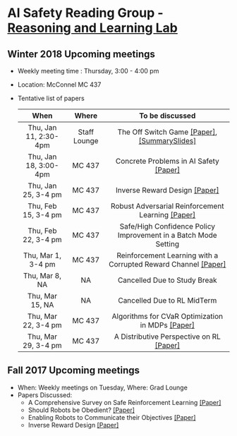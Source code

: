 # AI Safety Reading Group - [Reasoning and Learning Lab](http://rl.cs.mcgill.ca/index.html)


## Winter 2018 Upcoming meetings
- Weekly meeting time : Thursday, 3:00 - 4:00 pm
- Location: McConnel MC 437
- Tentative list of papers


  | When              | Where         | To be discussed                                                               |
  |:-----------------:|:-------------:|:-----------------------------------------------------------------------------:|
  | Thu, Jan 11, 2:30-4pm| Staff Lounge| The Off Switch Game [[Paper]](https://arxiv.org/pdf/1611.08219.pdf), [[SummarySlides]](https://github.com/kkhetarpal/Literature/blob/master/RL/ReadingList/OffSwitchGame.pdf)|
  | Thu, Jan 18, 3:00-4pm| MC  437| Concrete Problems in AI Safety [[Paper]](https://arxiv.org/pdf/1606.06565.pdf)|
  | Thu, Jan 25, 3-4 pm  | MC  437| Inverse Reward Design [[Paper]](https://arxiv.org/pdf/1711.02827.pdf)|
  | Thu, Feb 15, 3-4 pm  | MC 437 | Robust Adversarial Reinforcement Learning [[Paper]](https://arxiv.org/pdf/1703.02702.pdf)     |
  | Thu, Feb 22, 3-4 pm  | MC 437 |  Safe/High Confidence Policy Improvement in a Batch Mode Setting   |
  | Thu, Mar 1, 3-4 pm  | MC 437 |  Reinforcement Learning with a Corrupted Reward Channel [[Paper]](http://static.ijcai.org/proceedings-2017/0656.pdf) |
  | Thu, Mar 8, NA  | NA | Cancelled Due to Study Break  |
  | Thu, Mar 15, NA  | NA | Cancelled Due to RL MidTerm  |
  | Thu, Mar 22, 3-4 pm  | MC 437 | Algorithms for CVaR Optimization in MDPs [[Paper]](http://papers.nips.cc/paper/5246-algorithms-for-cvar-optimization-in-mdps.pdf) |
  | Thu, Mar 29, 3-4 pm  | MC 437 | A Distributive Perspective on RL [[Paper]](https://arxiv.org/pdf/1707.06887.pdf) |


## Fall 2017 Upcoming meetings
- When: Weekly meetings on Tuesday, Where: Grad Lounge
- Papers Discussed:
  * A Comprehensive Survey on Safe Reinforcement Learning [[Paper]](http://jmlr.org/papers/v16/garcia15a.html)
  * Should Robots be Obedient? [[Paper]](https://arxiv.org/pdf/1705.09990.pdf)
  * Enabling Robots to Communicate their Objectives [[Paper]](https://arxiv.org/pdf/1702.03465.pdf)
  * Inverse Reward Design [[Paper]](https://arxiv.org/pdf/1711.02827.pdf)
